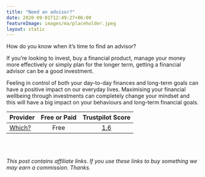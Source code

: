```yaml
---
title: "Need an advisor?"
date: 2020-09-01T12:49:27+06:00
featureImage: images/ma/placeholder.jpeg
layout: static
---
```


How do you know when it’s time to find an advisor?

If you’re looking to invest, buy a financial product, manage your money more effectively or simply plan for the longer term, getting a financial advisor can be a good investment.

Feeling in control of both your day-to-day finances and long-term goals can have a positive impact on our everyday lives. Maximising your financial wellbeing through investments can completely change your mindset and this will have a big impact on your behaviours and long-term financial goals.

| Provider      | Free or Paid  |  Trustpilot Score  |
| :-----------          | :--------------:      |  :--------------:         |
| [Which?](https://www.which.co.uk/money/investing/financial-advice/how-to-find-a-financial-adviser-affjl6z26bl4) | Free | [1.6](https://www.trustpilot.com/review/www.which.co.uk) | 
  

<br/><br/>

*This post contains affiliate links. If you use these links to buy something we may
earn a commission. Thanks.*






